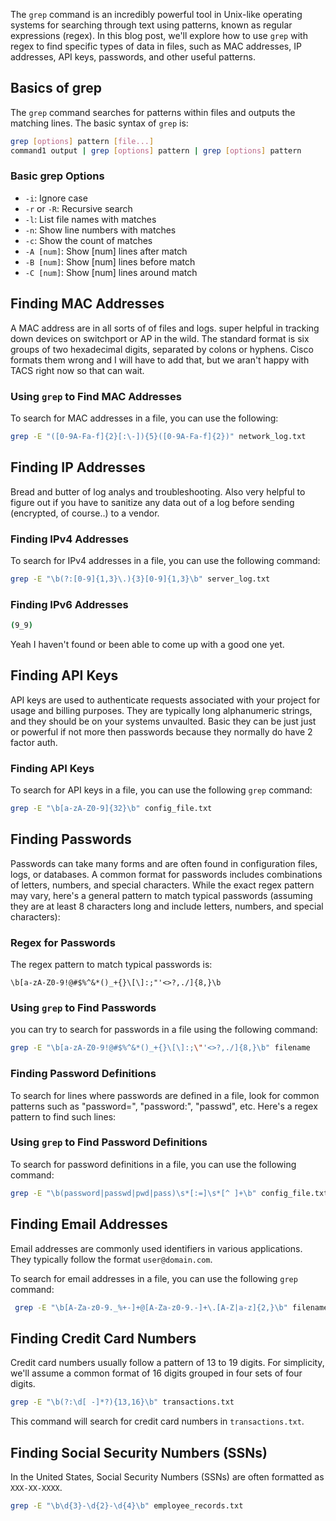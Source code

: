 The `grep` command is an incredibly powerful tool in Unix-like operating systems for searching through text using patterns, known as regular expressions (regex). In this blog post, we'll explore how to use `grep` with regex to find specific types of data in files, such as MAC addresses, IP addresses, API keys, passwords, and other useful patterns.

## Basics of grep

The `grep` command searches for patterns within files and outputs the matching lines. The basic syntax of `grep` is:

```bash
grep [options] pattern [file...]
command1 output | grep [options] pattern | grep [options] pattern
```

### Basic grep Options
- `-i`: Ignore case
- `-r` or `-R`: Recursive search
- `-l`: List file names with matches
- `-n`: Show line numbers with matches
- `-c`: Show the count of matches
- `-A [num]`: Show [num] lines after match
- `-B [num]`: Show [num] lines before match
- `-C [num]`: Show [num] lines around match

## Finding MAC Addresses

A MAC address are in  all sorts of of files and logs. super helpful in tracking down devices on switchport or AP in the wild. The standard format is six groups of two hexadecimal digits, separated by colons or hyphens. Cisco formats them wrong and I will have to add that, but we aran't happy with TACS right now so that can wait. 


### Using `grep` to Find MAC Addresses

To search for MAC addresses in a file, you can use the following:

```bash
grep -E "([0-9A-Fa-f]{2}[:\-]){5}([0-9A-Fa-f]{2})" network_log.txt
```

## Finding IP Addresses

Bread and butter of log analys and troubleshooting. Also very helpful to figure out if you have to sanitize any data out of a log before sending (encrypted, of course..) to a vendor. 


### Finding IPv4 Addresses

To search for IPv4 addresses in a file, you can use the following  command:

```bash
grep -E "\b(?:[0-9]{1,3}\.){3}[0-9]{1,3}\b" server_log.txt
```

### Finding IPv6 Addresses
``` bash
(9_9)
```
Yeah I haven't found or been able to come up with a good one  yet.

## Finding API Keys

API keys are used to authenticate requests associated with your project for usage and billing purposes. They are typically long alphanumeric strings, and they should be on your systems unvaulted. Basic they can be just just or powerful if not more then passwords because they normally do have 2 factor auth.  

###  Finding API Keys

To search for API keys in a file, you can use the following `grep` command:

```bash
grep -E "\b[a-zA-Z0-9]{32}\b" config_file.txt
```



## Finding Passwords

Passwords can take many forms and are often found in configuration files, logs, or databases. A common format for passwords includes combinations of letters, numbers, and special characters. While the exact regex pattern may vary, here's a general pattern to match typical passwords (assuming they are at least 8 characters long and include letters, numbers, and special characters):

### Regex for Passwords

The regex pattern to match typical passwords is:

```regex
\b[a-zA-Z0-9!@#$%^&*()_+{}\[\]:;"'<>?,./]{8,}\b
```

### Using `grep` to Find Passwords

you can try to search for passwords in a file using the following  command:

```bash
grep -E "\b[a-zA-Z0-9!@#$%^&*()_+{}\[\]:;\"'<>?,./]{8,}\b" filename
```


### Finding Password Definitions

To search for lines where passwords are defined in a file, look for common patterns such as "password=", "password:", "passwd", etc. Here's a regex pattern to find such lines:

### Using `grep` to Find Password Definitions

To search for password definitions in a file, you can use the following command:


```bash
grep -E "\b(password|passwd|pwd|pass)\s*[:=]\s*[^ ]+\b" config_file.txt
```



## Finding Email Addresses

Email addresses are commonly used identifiers in various applications. They typically follow the format `user@domain.com`. 



To search for email addresses in a file, you can use the following `grep` command:

```bash
 grep -E "\b[A-Za-z0-9._%+-]+@[A-Za-z0-9.-]+\.[A-Z|a-z]{2,}\b" filename
```



## Finding Credit Card Numbers

Credit card numbers usually follow a pattern of 13 to 19 digits. For simplicity, we'll assume a common format of 16 digits grouped in four sets of four digits.




```bash
grep -E "\b(?:\d[ -]*?){13,16}\b" transactions.txt
```

This command will search for credit card numbers in `transactions.txt`.

## Finding Social Security Numbers (SSNs)

In the United States, Social Security Numbers (SSNs) are often formatted as `XXX-XX-XXXX`.





```bash
grep -E "\b\d{3}-\d{2}-\d{4}\b" employee_records.txt
```



